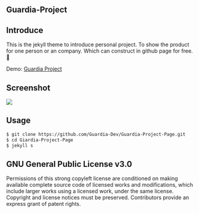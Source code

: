 ## Guardia-Project


## Introduce

This is the jekyll theme to introduce personal project. To show the product for one person or an company. Which can construct in github page for free. 🎈

Demo: [Guardia Project](http://project.desgard.com/)

## Screenshot

![](http://i2.bvimg.com/600799/38018bfb463acbe4.png)

## Usage

```bash
$ git clone https://github.com/Guardia-Dev/Guardia-Project-Page.git
$ cd Giardia-Project-Page
$ jekyll s
```

## GNU General Public License v3.0

Permissions of this strong copyleft license are conditioned on making available complete source code of licensed works and modifications, which include larger works using a licensed work, under the same license. Copyright and license notices must be preserved. Contributors provide an express grant of patent rights.
